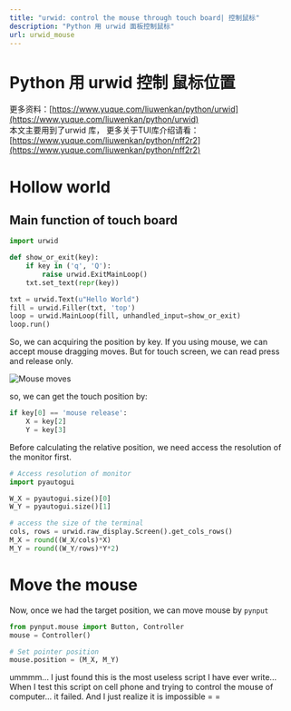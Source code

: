 ```yaml
---
title: "urwid: control the mouse through touch board| 控制鼠标"
description: "Python 用 urwid 面板控制鼠标"
url: urwid_mouse
---
```


# Python 用 urwid 控制 鼠标位置

更多资料：[https://www.yuque.com/liuwenkan/python/urwid](https://www.yuque.com/liuwenkan/python/urwid)<br />本文主要用到了urwid 库， 更多关于TUI库介绍请看：[https://www.yuque.com/liuwenkan/python/nff2r2](https://www.yuque.com/liuwenkan/python/nff2r2)

# Hollow world

## Main function of touch board
```python
import urwid

def show_or_exit(key):
    if key in ('q', 'Q'):
        raise urwid.ExitMainLoop()
    txt.set_text(repr(key))

txt = urwid.Text(u"Hello World")
fill = urwid.Filler(txt, 'top')
loop = urwid.MainLoop(fill, unhandled_input=show_or_exit)
loop.run()
```
So, we can acquiring the position by key.
If you using mouse, we can accept mouse dragging moves.
But for touch screen, we can read press and release only.

![Mouse moves](https://s1.ax1x.com/2020/06/23/NtMrWQ.png)

so, we can get the touch position by:
```python
if key[0] == 'mouse release':
    X = key[2]
    Y = key[3]
```

Before calculating the relative position, we need access the resolution of the monitor first.

```python
# Access resolution of monitor
import pyautogui

W_X = pyautogui.size()[0]
W_Y = pyautogui.size()[1]

# access the size of the terminal
cols, rows = urwid.raw_display.Screen().get_cols_rows()
M_X = round((W_X/cols)*X)
M_Y = round((W_Y/rows)*Y*2)
```

# Move the mouse
Now, once we had the target position, we can move mouse by `pynput`
```python
from pynput.mouse import Button, Controller
mouse = Controller()

# Set pointer position
mouse.position = (M_X, M_Y)
```

ummmm... I just found this is the most useless script I have ever write...
When I test this script on cell phone and trying to control the mouse of computer... it failed. And I just realize it is impossible = =
